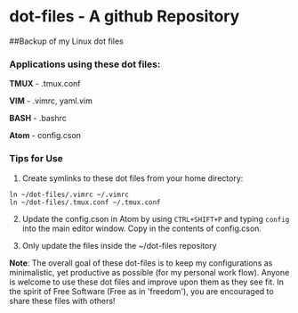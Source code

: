 # dot-files - A github Repository
##Backup of my Linux dot files

### Applications using these dot files:

**TMUX** - .tmux.conf

**VIM** - .vimrc, yaml.vim

**BASH** - .bashrc

**Atom** - config.cson

### Tips for Use
1) Create symlinks to these dot files from your home directory:

```
ln ~/dot-files/.vimrc ~/.vimrc
ln ~/dot-files/.tmux.conf ~/.tmux.conf
```
2) Update the config.cson in Atom by using `CTRL+SHIFT+P` and typing `config` into the main editor window. Copy in the contents of config.cson.

3) Only update the files inside the ~/dot-files repository


**Note**: The overall goal of these dot-files is to keep my configurations as minimalistic, yet productive as possible (for my personal work flow). Anyone is welcome to use these dot files and improve upon them as they see fit. In the spirit of Free Software (Free as in 'freedom'), you are encouraged to share these files with others!

